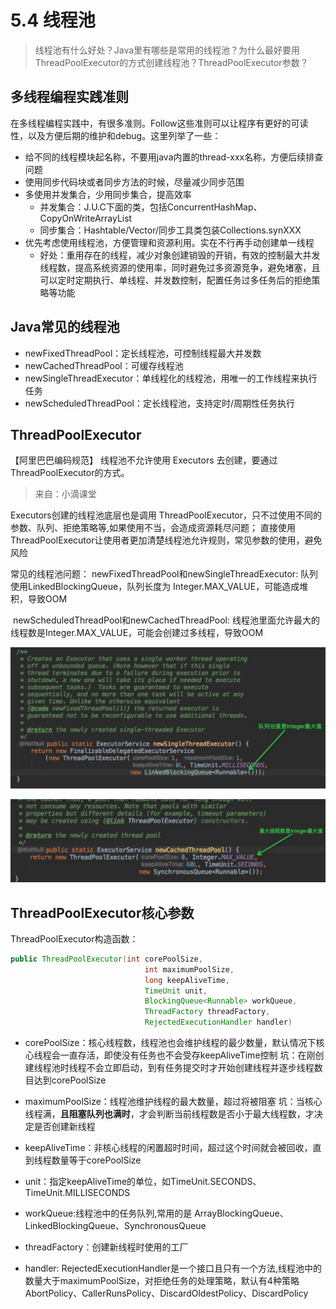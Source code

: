 # 5.4 线程池

> 线程池有什么好处？Java里有哪些是常用的线程池？为什么最好要用ThreadPoolExecutor的方式创建线程池？ThreadPoolExecutor参数？

## 多线程编程实践准则

在多线程编程实践中，有很多准则。Follow这些准则可以让程序有更好的可读性，以及方便后期的维护和debug。这里列举了一些：

- 给不同的线程模块起名称，不要用java内置的thread-xxx名称，方便后续排查问题
- 使用同步代码块或者同步方法的时候，尽量减少同步范围
- 多使用并发集合，少用同步集合，提高效率
  - 并发集合：J.U.C下面的类，包括ConcurrentHashMap、CopyOnWriteArrayList
  - 同步集合：Hashtable/Vector/同步工具类包装Collections.synXXX
- 优先考虑使用线程池，方便管理和资源利用。实在不行再手动创建单一线程
  - 好处：重用存在的线程，减少对象创建销毁的开销，有效的控制最大并发线程数，提高系统资源的使用率，同时避免过多资源竞争，避免堵塞，且可以定时定期执行、单线程、并发数控制，配置任务过多任务后的拒绝策略等功能

## Java常见的线程池

- newFixedThreadPool：定长线程池，可控制线程最大并发数
- newCachedThreadPool：可缓存线程池
- newSingleThreadExecutor：单线程化的线程池，用唯一的工作线程来执行任务
- newScheduledThreadPool：定长线程池，支持定时/周期性任务执行

## ThreadPoolExecutor

【阿里巴巴编码规范】 线程池不允许使用 Executors 去创建，要通过 ThreadPoolExecutor的方式。

> 来自：小滴课堂

Executors创建的线程池底层也是调用 ThreadPoolExecutor，只不过使用不同的参数、队列、拒绝策略等,如果使用不当，会造成资源耗尽问题；
直接使用ThreadPoolExecutor让使用者更加清楚线程池允许规则，常见参数的使用，避免风险

常见的线程池问题：
	newFixedThreadPool和newSingleThreadExecutor: 
	队列使用LinkedBlockingQueue，队列长度为 Integer.MAX_VALUE，可能造成堆积，导致OOM

​	newScheduledThreadPool和newCachedThreadPool:
​	线程池里面允许最大的线程数是Integer.MAX_VALUE，可能会创建过多线程，导致OOM

![image20892349](images/image20892349.png)

![image12312379781](images/image12312379781.png)

## ThreadPoolExecutor核心参数

ThreadPoolExecutor构造函数：

```java
public ThreadPoolExecutor(int corePoolSize,
                              int maximumPoolSize,
                              long keepAliveTime,
                              TimeUnit unit,
                              BlockingQueue<Runnable> workQueue,
                              ThreadFactory threadFactory,
                              RejectedExecutionHandler handler)
```

- corePoolSize：核心线程数，线程池也会维护线程的最少数量，默认情况下核心线程会一直存活，即使没有任务也不会受存keepAliveTime控制
   坑：在刚创建线程池时线程不会立即启动，到有任务提交时才开始创建线程并逐步线程数目达到corePoolSize

- maximumPoolSize：线程池维护线程的最大数量，超过将被阻塞
   坑：当核心线程满，**且阻塞队列也满时**，才会判断当前线程数是否小于最大线程数，才决定是否创建新线程

- keepAliveTime：非核心线程的闲置超时时间，超过这个时间就会被回收，直到线程数量等于corePoolSize


- unit：指定keepAliveTime的单位，如TimeUnit.SECONDS、TimeUnit.MILLISECONDS


- workQueue:线程池中的任务队列,常用的是 ArrayBlockingQueue、LinkedBlockingQueue、SynchronousQueue


- 
  threadFactory：创建新线程时使用的工厂


- handler: RejectedExecutionHandler是一个接口且只有一个方法,线程池中的数量大于maximumPoolSize，对拒绝任务的处理策略，默认有4种策略AbortPolicy、CallerRunsPolicy、DiscardOldestPolicy、DiscardPolicy